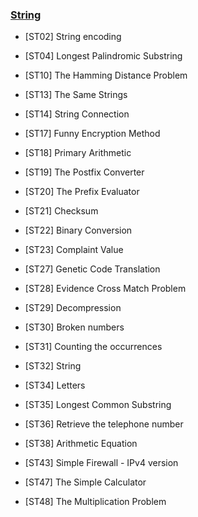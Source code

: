### [String](https://e-tutor.itsa.org.tw/e-Tutor/course/view.php?id=23)

- [ST02] String encoding

- [ST04] Longest Palindromic Substring

- [ST10] The Hamming Distance Problem

- [ST13] The Same Strings

- [ST14] String Connection

- [ST17] Funny Encryption Method

- [ST18] Primary Arithmetic

- [ST19] The Postfix Converter

- [ST20] The Prefix Evaluator

- [ST21] Checksum

- [ST22] Binary Conversion

- [ST23] Complaint Value

- [ST27] Genetic Code Translation

- [ST28] Evidence Cross Match Problem

- [ST29] Decompression

- [ST30] Broken numbers

- [ST31] Counting the occurrences

- [ST32] String

- [ST34] Letters

- [ST35] Longest Common Substring

- [ST36] Retrieve the telephone number

- [ST38] Arithmetic Equation

- [ST43] Simple Firewall - IPv4 version

- [ST47] The Simple Calculator

- [ST48] The Multiplication Problem
